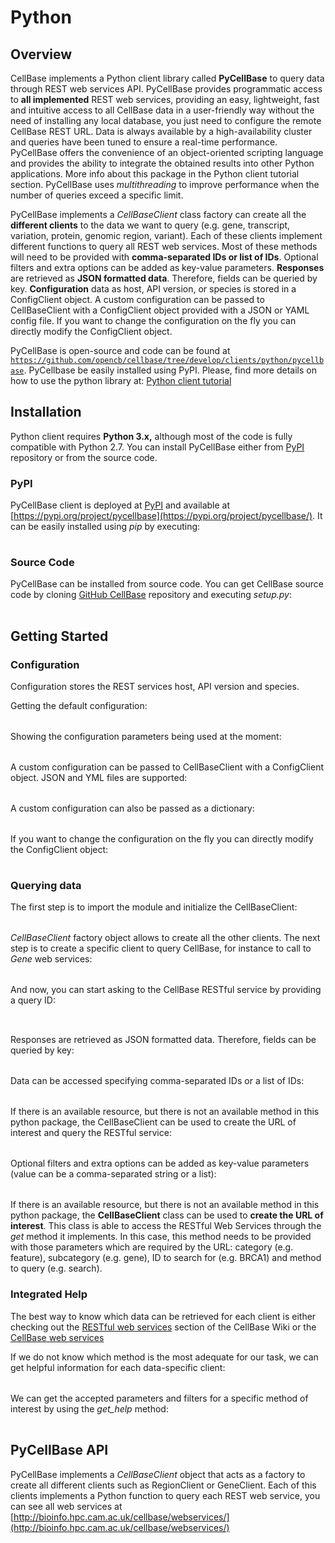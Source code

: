 # Python

## Overview

CellBase implements a Python client library called **PyCellBase** to query data through REST web services API. PyCellBase provides programmatic access to **all implemented** REST web services, providing an easy, lightweight, fast and intuitive access to all CellBase data in a user-friendly way without the need of installing any local database, you just need to configure the remote CellBase REST URL. Data is always available by a high-availability cluster and queries have been tuned to ensure a real-time performance. PyCellBase offers the convenience of an object-oriented scripting language and provides the ability to integrate the obtained results into other Python applications. More info about this package in the Python client tutorial section. PyCellBase uses _multithreading_ to improve performance when the number of queries exceed a specific limit.

PyCellBase implements a _CellBaseClient_ class factory can create all the **different clients** to the data we want to query \(e.g. gene, transcript, variation, protein, genomic region, variant\). Each of these clients implement different functions to query all REST web services. Most of these methods will need to be provided with **comma-separated IDs or list of IDs**. Optional filters and extra options can be added as key-value parameters. **Responses** are retrieved as **JSON formatted data**. Therefore, fields can be queried by key. **Configuration** data as host, API version, or species is stored in a ConfigClient object. A custom configuration can be passed to CellBaseClient with a ConfigClient object provided with a JSON or YAML config file. If you want to change the configuration on the fly you can directly modify the ConfigClient object.

PyCellBase is open-source and code can be found at [`https://github.com/opencb/cellbase/tree/develop/clients/python/pycellbase`](https://github.com/opencb/cellbase/tree/develop/clients/python/pycellbase). PyCellbase be easily installed using PyPI. Please, find more details on how to use the python library at: [Python client tutorial](http://docs.opencb.org/display/cellbase/Python+client+library)

## Installation

Python client requires **Python 3.x,** although most of the code is fully compatible with Python 2.7. You can install PyCellBase either from [PyPI](https://pypi.org/) repository or from the source code.

### PyPI

PyCellBase client is deployed at [PyPI](https://pypi.org/) and available at [https://pypi.org/project/pycellbase](https://pypi.org/project/pycellbase/). It can be easily installed using _pip_ by executing:

|  |
| :--- |


### Source Code

PyCellBase can be installed from source code. You can get CellBase source code by cloning [GitHub CellBase](https://github.com/opencb/cellbase) repository and executing _setup.py_:

|  |
| :--- |


## Getting Started

### Configuration

Configuration stores the REST services host, API version and species.

Getting the default configuration:

|  |
| :--- |


Showing the configuration parameters being used at the moment:

|  |
| :--- |


A custom configuration can be passed to CellBaseClient with a ConfigClient object. JSON and YML files are supported:

|  |
| :--- |


A custom configuration can also be passed as a dictionary:

|  |
| :--- |


If you want to change the configuration on the fly you can directly modify the ConfigClient object:

|  |
| :--- |


### Querying data

The first step is to import the module and initialize the CellBaseClient:

|  |
| :--- |


_CellBaseClient_ factory object allows to create all the other clients. The next step is to create a specific client to query CellBase, for instance to call to _Gene_ web services:

|  |
| :--- |


And now, you can start asking to the CellBase RESTful service by providing a query ID:

|  |
| :--- |


```text

```

Responses are retrieved as JSON formatted data. Therefore, fields can be queried by key:

|  |
| :--- |


Data can be accessed specifying comma-separated IDs or a list of IDs:

|  |
| :--- |


If there is an available resource, but there is not an available method in this python package, the CellBaseClient can be used to create the URL of interest and query the RESTful service:

|  |
| :--- |


Optional filters and extra options can be added as key-value parameters \(value can be a comma-separated string or a list\):

|  |
| :--- |


If there is an available resource, but there is not an available method in this python package, the **CellBaseClient** class can be used to **create the URL of interest**. This class is able to access the RESTful Web Services through the _get_ method it implements. In this case, this method needs to be provided with those parameters which are required by the URL: category \(e.g. feature\), subcategory \(e.g. gene\), ID to search for \(e.g. BRCA1\) and method to query \(e.g. search\).

### Integrated Help

The best way to know which data can be retrieved for each client is either checking out the [RESTful web services](https://github.com/opencb/cellbase/wiki/RESTful-web-services) section of the CellBase Wiki or the [CellBase web services](http://bioinfo.hpc.cam.ac.uk/cellbase/webservices/)

If we do not know which method is the most adequate for our task, we can get helpful information for each data-specific client:

|  |
| :--- |


We can get the accepted parameters and filters for a specific method of interest by using the _get\_help_ method:

|  |
| :--- |


## PyCellBase API

PyCellBase implements a _CellBaseClient_ object that acts as a factory to create all different clients such as RegionClient or GeneClient. Each of this clients implements a Python function to query each REST web service, you can see all web services at [http://bioinfo.hpc.cam.ac.uk/cellbase/webservices/](http://bioinfo.hpc.cam.ac.uk/cellbase/webservices/)

